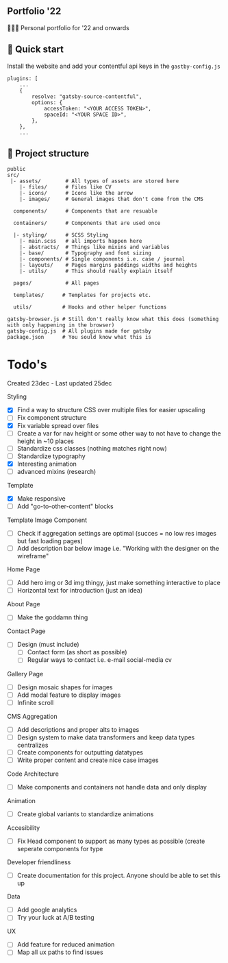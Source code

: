 ## Portfolio '22
🧑🏽‍🎨 Personal portfolio for '22 and onwards

## 🚀 Quick start
Install the website and add your contentful api keys in the `gastby-config.js`

```
plugins: [
    ...
    {
        resolve: "gatsby-source-contentful",
        options: {
            accessToken: "<YOUR ACCESS TOKEN>",
            spaceId: "<YOUR SPACE ID>",
        },
    },
    ...
```

## 🏢 Project structure
```
public
src/
 |- assets/        # All types of assets are stored here
    |- files/      # Files like CV    
    |- icons/      # Icons like the arrow
    |- images/     # General images that don't come from the CMS

  components/      # Components that are resuable

  containers/      # Components that are used once
  
  |- styling/      # SCSS Styling
    |- main.scss   # all imports happen here
    |- abstracts/  # Things like mixins and variables
    |- base/       # Typography and font sizing
    |- components/ # Single components i.e. case / journal
    |- layouts/    # Pages margins paddings widths and heights
    |- utils/      # This should really explain itself

  pages/           # All pages

  templates/      # Templates for projects etc.

  utils/          # Hooks and other helper functions

gatsby-browser.js # Still don't really know what this does (something with only happening in the browser)
gatsby-config.js  # All plugins made for gatsby
package.json      # You sould know what this is
```

# Todo's

Created 23dec - Last updated 25dec

Styling
- [x] Find a way to structure CSS over multiple files for easier upscaling
- [ ] Fix component structure
- [x] Fix variable spread over files
- [ ] Create a var for nav height or some other way to not have to change the height in ~10 places
- [ ] Standardize css classes (nothing matches right now)
- [ ] Standardize typography
- [x] Interesting animation
- [ ] advanced mixins (research)

Template
- [x] Make responsive
- [ ] Add "go-to-other-content" blocks

Template Image Component
- [ ] Check if aggregation settings are optimal (succes = no low res images but fast loading pages)
- [ ] Add description bar below image i.e. "Working with the designer on the wireframe"

Home Page
- [ ] Add hero img or 3d img thingy, just make something interactive to place
- [ ] Horizontal text for introduction (just an idea)

About Page
- [ ] Make the goddamn thing

Contact Page
- [ ] Design (must include)
    - [ ] Contact form (as short as possible)
    - [ ] Regular ways to contact i.e. e-mail social-media cv

Gallery Page
- [ ] Design mosaic shapes for images
- [ ] Add modal feature to display images
- [ ] Infinite scroll

CMS Aggregation
- [ ] Add descriptions and proper alts to images
- [ ] Design system to make data transformers and keep data types centralizes
- [ ] Create components for outputting datatypes
- [ ] Write proper content and create nice case images

Code Architecture
- [ ] Make components and containers not handle data and only display

Animation
- [ ] Create global variants to standardize animations

Accesibility
- [ ] Fix Head component to support as many types as possible (create seperate components for type

Developer friendliness
- [ ] Create documentation for this project. Anyone should be able to set this up

Data 
- [ ] Add google analytics
- [ ] Try your luck at A/B testing

UX
- [ ] Add feature for reduced animation
- [ ] Map all ux paths to find issues

